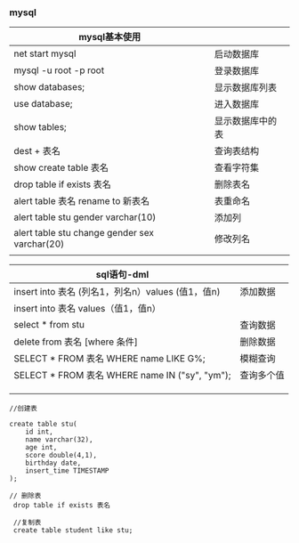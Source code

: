 ### mysql

| mysql基本使用                                 |                  |
| --------------------------------------------- | ---------------- |
| net start mysql                               | 启动数据库       |
| mysql -u root -p root                         | 登录数据库       |
| show databases;                               | 显示数据库列表   |
| use database;                                 | 进入数据库       |
| show tables;                                  | 显示数据库中的表 |
| dest + 表名                                   | 查询表结构       |
| show create table 表名                        | 查看字符集       |
| drop table if exists 表名                     | 删除表名         |
| alert table 表名 rename to 新表名             | 表重命名         |
| alert table stu gender varchar(10)            | 添加列           |
| alert table stu change gender sex varchar(20) | 修改列名         |
|                                               |                  |

| sql语句-dml                                       |            |
| ------------------------------------------------- | ---------- |
| insert into 表名 (列名1，列名n）values (值1，值n) | 添加数据   |
| insert into 表名 values（值1，值n）               |            |
| select * from stu                                 | 查询数据   |
| delete from 表名 [where 条件]                     | 删除数据   |
| SELECT * FROM 表名 WHERE name LIKE G%;            | 模糊查询   |
| SELECT * FROM  表名 WHERE name IN ("sy", "ym");   | 查询多个值 |
|                                                   |            |
|                                                   |            |
|                                                   |            |

```mysql
//创建表

create table stu(
	id int,
	name varchar(32),
	age int,
	score double(4,1),
	birthday date,
	insert_time TIMESTAMP
);

// 删除表
 drop table if exists 表名
 
 //复制表
 create table student like stu;
```

